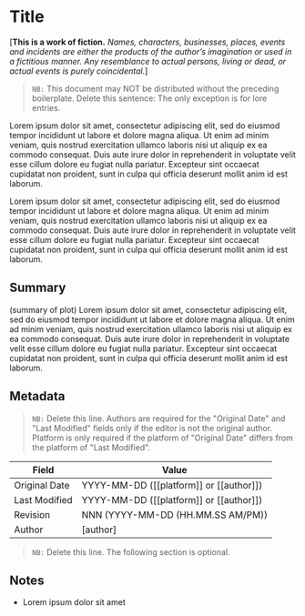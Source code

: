 # Title
[title]: #title

[__This is a work of fiction.__ _Names, characters, businesses, places, events and incidents are either the products of the author’s imagination or used in a fictitious manner. Any resemblance to actual persons, living or dead, or actual events is purely coincidental._]

> `NB:` This document may NOT be distributed without the preceding boilerplate. Delete this sentence: The only exception is for lore entries.

Lorem ipsum dolor sit amet, consectetur adipiscing elit, sed do eiusmod tempor incididunt ut labore et dolore magna aliqua. Ut enim ad minim veniam, quis nostrud exercitation ullamco laboris nisi ut aliquip ex ea commodo consequat. Duis aute irure dolor in reprehenderit in voluptate velit esse cillum dolore eu fugiat nulla pariatur. Excepteur sint occaecat cupidatat non proident, sunt in culpa qui officia deserunt mollit anim id est laborum.

Lorem ipsum dolor sit amet, consectetur adipiscing elit, sed do eiusmod tempor incididunt ut labore et dolore magna aliqua. Ut enim ad minim veniam, quis nostrud exercitation ullamco laboris nisi ut aliquip ex ea commodo consequat. Duis aute irure dolor in reprehenderit in voluptate velit esse cillum dolore eu fugiat nulla pariatur. Excepteur sint occaecat cupidatat non proident, sunt in culpa qui officia deserunt mollit anim id est laborum.

## Summary
[summary]: #summary

(summary of plot) Lorem ipsum dolor sit amet, consectetur adipiscing elit, sed do eiusmod tempor incididunt ut labore et dolore magna aliqua. Ut enim ad minim veniam, quis nostrud exercitation ullamco laboris nisi ut aliquip ex ea commodo consequat. Duis aute irure dolor in reprehenderit in voluptate velit esse cillum dolore eu fugiat nulla pariatur. Excepteur sint occaecat cupidatat non proident, sunt in culpa qui officia deserunt mollit anim id est laborum.

## Metadata
[metadata]: #metadata

> `NB:` Delete this line. Authors are required for the "Original Date" and "Last Modified" fields only if the editor is not the original author. Platform is only required if the platform of "Original Date" differs from the platform of "Last Modified".

| Field         | Value
|---------------|-------------------------------
| Original Date | YYYY-MM-DD ([[platform]] or [[author]])
| Last Modified | YYYY-MM-DD ([[platform]] or [[author]])
| Revision      | NNN (YYYY-MM-DD (HH.MM.SS AM/PM))
| Author        | [author]

> `NB:` Delete this line. The following section is optional.

## Notes

- Lorem ipsum dolor sit amet
